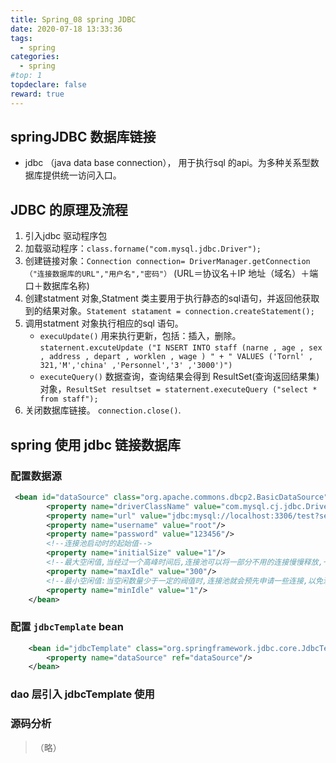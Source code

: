 ```yaml
---
title: Spring_08 spring JDBC
date: 2020-07-18 13:33:36
tags:
  - spring
categories:
  - spring
#top: 1
topdeclare: false
reward: true
---
```

## springJDBC 数据库链接
- jdbc （java data base connection）， 用于执行sql 的api。为多种关系型数据库提供统一访问入口。

<!--more-->

## JDBC 的原理及流程
1. 引入jdbc 驱动程序包
2. 加载驱动程序：`class.forname("com.mysql.jdbc.Driver");`
3. 创建链接对象：`Connection connection= DriverManager.getConnection（"连接数据库的URL","用户名","密码"）` (URL＝协议名＋IP 地址（域名）＋端口＋数据库名称)
4. 创建statment 对象,Statment 类主要用于执行静态的sql语句，并返回他获取到的结果对象。`Statement statament = connection.createStatement();`
5. 调用statment 对象执行相应的sql 语句。
    - `execuUpdate()` 用来执行更新，包括：插入，删除。 `staternent.excuteUpdate ("I NSERT INTO staff (narne , age , sex , address , depart , worklen , wage ) " + " VALUES ('Tornl' , 321,'M','china' ,'Personnel','3' ,'3000')")`
    - `executeQuery()` 数据查询，查询结果会得到 ResultSet(查询返回结果集)对象，`ResultSet resultset = staternent.executeQuery ("select * from staff");`
6. 关闭数据库链接。 `connection.close()`.

## spring 使用 jdbc 链接数据库
### 配置数据源
```xml
 <bean id="dataSource" class="org.apache.commons.dbcp2.BasicDataSource" destroy-method="close">
        <property name="driverClassName" value="com.mysql.cj.jdbc.Driver"/>
        <property name="url" value="jdbc:mysql://localhost:3306/test?serverTimezone=UTC&amp;characterEncoding=utf-8"/>
        <property name="username" value="root"/>
        <property name="password" value="123456"/>
        <!--连接池启动时的起始值-->
        <property name="initialSize" value="1"/>
        <!--最大空闲值,当经过一个高峰时间后,连接池可以将一部分不用的连接慢慢释放,一直减到maxIdle为止-->
        <property name="maxIdle" value="300"/>
        <!--最小空闲值:当空闲数量少于一定的阀值时,连接池就会预先申请一些连接,以免洪峰时来不及申请-->
        <property name="minIdle" value="1"/>
    </bean>
```

### 配置 `jdbcTemplate` bean
```xml
    <bean id="jdbcTemplate" class="org.springframework.jdbc.core.JdbcTemplate">
        <property name="dataSource" ref="dataSource"/>
    </bean>
```

### dao 层引入 jdbcTemplate 使用

### 源码分析
> （略）
